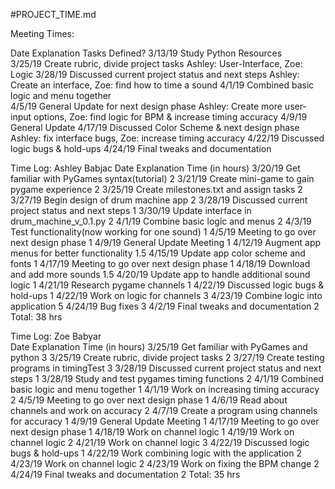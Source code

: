 #PROJECT_TIME.md


Meeting Times:
  
  Date              Explanation                                             Tasks Defined?
  3/13/19           Study Python Resources              
  3/25/19           Create rubric, divide project tasks                     Ashley: User-Interface, Zoe: Logic
  3/28/19           Discussed current project status and next steps         Ashley: Create an interface, Zoe: find how to time a sound
  4/1/19            Combined basic logic and menu together                
  4/5/19            General Update for next design phase                    Ashley: Create more user-input options, Zoe: find logic for BPM & increase timing accuracy
  4/9/19            General Update
  4/17/19           Discussed Color Scheme & next design phase              Ashley: fix interface bugs, Zoe: increase timing accuracy
  4/22/19           Discussed logic bugs & hold-ups
  4/24/19           Final tweaks and documentation




Time Log: Ashley Babjac
  Date              Explanation                                         Time (in hours)
  3/20/19           Get familiar with PyGames syntax(tutorial)          2
  3/21/19           Create mini-game to gain pygame experience          2
  3/25/19           Create milestones.txt and assign tasks              2
  3/27/19           Begin design of drum machine app                    2
  3/28/19           Discussed current project status and next steps     1
  3/30/19           Update interface in drum_machine_v_0.1.py           2
  4/1/19            Combine basic logic and menus                       2
  4/3/19            Test functionality(now working for one sound)       1
  4/5/19            Meeting to go over next design phase                1
  4/9/19            General Update Meeting                              1
  4/12/19           Augment app menus for better functionality          1.5
  4/15/19           Update app color scheme and fonts                   1
  4/17/19           Meeting to go over next design phase                1
  4/18/19           Download and add more sounds                        1.5
  4/20/19           Update app to handle additional sound logic         1
  4/21/19           Research pygame channels                            1
  4/22/19           Discussed logic bugs & hold-ups                     1
  4/22/19           Work on logic for channels                          3
  4/23/19           Combine logic into application                      5
  4/24/19           Bug fixes                                           3
  4/2/19            Final tweaks and documentation                      2
                                                                Total:  38 hrs


 Time Log: Zoe Babyar  
  Date              Explanation                                         Time (in hours)
  3/25/19           Get familiar with PyGames and python                3
  3/25/19           Create rubric, divide project tasks                 2
  3/27/19           Create testing programs in timingTest               3
  3/28/19           Discussed current project status and next steps     1
  3/28/19           Study and test pygames timing functions             2
  4/1/19            Combined basic logic and menu together              1
  4/1/19            Work on increasing timing accuracy                  2
  4/5/19            Meeting to go over next design phase                1
  4/6/19            Read about channels and work on accuracy            2
  4/7/19            Create a program using channels for accuracy        1
  4/9/19            General Update Meeting                              1
  4/17/19           Meeting to go over next design phase                1
  4/18/19           Work on channel logic                               1
  4/19/19           Work on channel logic                               2
  4/21/19           Work on channel logic                               3
  4/22/19           Discussed logic bugs & hold-ups                     1
  4/22/19           Work combining logic with the application           2
  4/23/19           Work on channel logic                               2
  4/23/19           Work on fixing the BPM change                       2
  4/24/19           Final tweaks and documentation                      2
                                                                Total:  35 hrs
  
  
  
  
  
  
  
  
  
